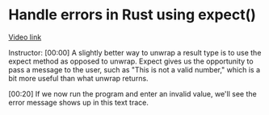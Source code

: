 # Handle errors in Rust using expect()

[Video link](https://www.egghead.io/lessons/rust-handle-errors-in-rust-using-expect)

Instructor: [00:00] A slightly better way to unwrap a result type is to use the expect method as opposed to unwrap. Expect gives us the opportunity to pass a message to the user, such as "This is not a valid number," which is a bit more useful than what unwrap returns.

[00:20] If we now run the program and enter an invalid value, we'll see the error message shows up in this text trace.
